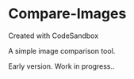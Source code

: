 # Compare-Images
Created with CodeSandbox

A simple image comparison tool.

Early version. Work in progress..

